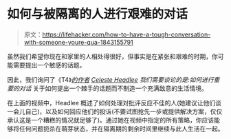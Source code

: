 # 如何与被隔离的人进行艰难的对话

> 原文：<https://lifehacker.com/how-to-have-a-tough-conversation-with-someone-youre-qua-1843155791>

虽然我们希望你现在和家里的人相处得很好，但事实是在紧张和艰难的时期，你可能需要提出一个敏感的话题。

因此，我们询问了《T4》[*的作者*](https://www.amazon.com/We-Need-Talk-Conversations-Matter/dp/0062669001?asc_campaign=InlineText&asc_refurl=https://lifehacker.com/how-to-have-a-tough-conversation-with-someone-youre-qua-1843155791&asc_source=&tag=kinjalifehackerlink-20) *[Celeste Headlee](https://www.celesteheadlee.com/)* *我们需要谈论的是:如何进行重要的对话* 关于如何提出一个棘手的话题而不制造一个充满敌意的生活情境。

在上面的视频中，Headlee 概述了如何处理对批评反应不佳的人(她建议让他们谈一会儿自己)，以及如何回应他们的投诉(不要试图抢先一步或提供解决方案，仅仅承认这是一个糟糕的情况就足够了)。通过她在视频中指定的所有策略，你应该能够将任何问题扼杀在萌芽状态，并在隔离期的剩余时间里继续与此人生活在一起。